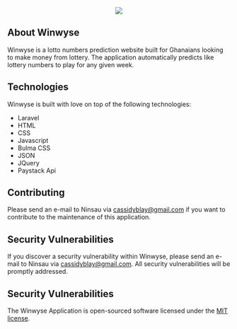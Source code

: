 <p align="center"><img src="https://www.laddle.io/logo/6.png"></p>

## About Winwyse

Winwyse is a lotto numbers prediction website built for Ghanaians looking to make money from lottery. The application automatically predicts like lottery numbers to play for any given week.

## Technologies

Winwyse is built with love on top of the following technologies:
  - Laravel
  - HTML
  - CSS
  - Javascript
  - Bulma CSS
  - JSON
  - JQuery
  - Paystack Api
 
## Contributing
 
 Please send an e-mail to Ninsau via [cassidyblay@gmail.com](mailto:cassidyblay@gmail.com) if you want to contribute to the maintenance of this application.
 
## Security Vulnerabilities

If you discover a security vulnerability within Winwyse, please send an e-mail to Ninsau via [cassidyblay@gmail.com](mailto:cassidyblay@gmail.com). All security vulnerabilities will be promptly addressed.

## Security Vulnerabilities
 
The Winwyse Application is open-sourced software licensed under the [MIT license](https://opensource.org/licenses/MIT).
